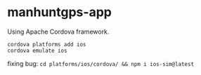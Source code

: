 # manhuntgps-app
Using Apache Cordova framework.

```
cordova platforms add ios
cordova emulate ios
```

fixing bug: `cd platforms/ios/cordova/ && npm i ios-sim@latest`
  
